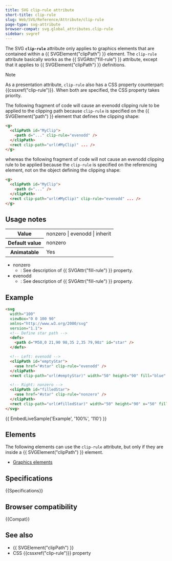 ```yaml
---
title: SVG clip-rule attribute
short-title: clip-rule
slug: Web/SVG/Reference/Attribute/clip-rule
page-type: svg-attribute
browser-compat: svg.global_attributes.clip-rule
sidebar: svgref
---
```


The SVG **`clip-rule`** attribute only applies to graphics elements that are contained within a {{ SVGElement("clipPath") }} element. The `clip-rule` attribute basically works as the {{ SVGAttr("fill-rule") }} attribute, except that it applies to {{ SVGElement("clipPath") }} definitions.

> [!NOTE]
> As a presentation attribute, `clip-rule` also has a CSS property counterpart: {{cssxref("clip-rule")}}. When both are specified, the CSS property takes priority.

The following fragment of code will cause an evenodd clipping rule to be applied to the clipping path because `clip-rule` is specified on the {{ SVGElement("path") }} element that defines the clipping shape:

```html
<g>
  <clipPath id="MyClip">
    <path d="..." clip-rule="evenodd" />
  </clipPath>
  <rect clip-path="url(#MyClip)" ... />
</g>
```

whereas the following fragment of code will not cause an evenodd clipping rule to be applied because the `clip-rule` is specified on the referencing element, not on the object defining the clipping shape:

```html
<g>
  <clipPath id="MyClip">
    <path d="..." />
  </clipPath>
  <rect clip-path="url(#MyClip)" clip-rule="evenodd" ... />
</g>
```

## Usage notes

<table class="properties">
  <tbody>
    <tr>
      <th scope="row">Value</th>
      <td>nonzero | evenodd | inherit</td>
    </tr>
    <tr>
      <th scope="row">Default value</th>
      <td>nonzero</td>
    </tr>
    <tr>
      <th scope="row">Animatable</th>
      <td>Yes</td>
    </tr>
  </tbody>
</table>

- nonzero
  - : See description of {{ SVGAttr("fill-rule") }} property.
- evenodd
  - : See description of {{ SVGAttr("fill-rule") }} property.

## Example

```html
<svg
  width="100"
  viewBox="0 0 100 90"
  xmlns="http://www.w3.org/2000/svg"
  version="1.1">
  <!-- Define star path -->
  <defs>
    <path d="M50,0 21,90 98,35 2,35 79,90z" id="star" />
  </defs>

  <!-- Left: evenodd -->
  <clipPath id="emptyStar">
    <use href="#star" clip-rule="evenodd" />
  </clipPath>
  <rect clip-path="url(#emptyStar)" width="50" height="90" fill="blue" />

  <!-- Right: nonzero -->
  <clipPath id="filledStar">
    <use href="#star" clip-rule="nonzero" />
  </clipPath>
  <rect clip-path="url(#filledStar)" width="50" height="90" x="50" fill="red" />
</svg>
```

{{ EmbedLiveSample('Example', '100%', '110') }}

## Elements

The following elements can use the `clip-rule` attribute, but only if they are inside a {{ SVGElement("clipPath") }} element.

- [Graphics elements](/en-US/docs/Web/SVG/Reference/Element#graphics_elements)

## Specifications

{{Specifications}}

## Browser compatibility

{{Compat}}

## See also

- {{ SVGElement("clipPath") }}
- CSS {{cssxref("clip-rule")}} property

